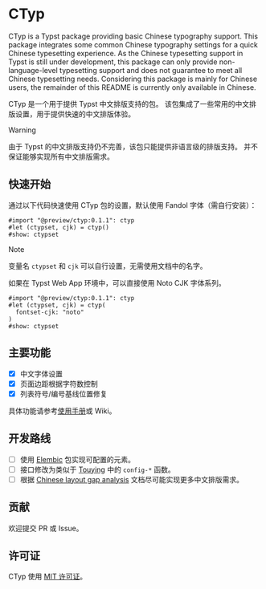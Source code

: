 # CTyp

CTyp is a Typst package providing basic Chinese typography support.
This package integrates some common Chinese typography settings for a quick Chinese typesetting experience.
As the Chinese typesetting support in Typst is still under development, this package can only provide non-language-level typesetting support and does not guarantee to meet all Chinese typesetting needs.
Considering this package is mainly for Chinese users, the remainder of this README is currently only available in Chinese.

CTyp 是一个用于提供 Typst 中文排版支持的包。
该包集成了一些常用的中文排版设置，用于提供快速的中文排版体验。

> [!WARNING]
> 由于 Typst 的中文排版支持仍不完善，该包只能提供非语言级的排版支持。
> 并不保证能够实现所有中文排版需求。

## 快速开始

通过以下代码快速使用 CTyp 包的设置，默认使用 Fandol 字体（需自行安装）：

```typ
#import "@preview/ctyp:0.1.1": ctyp
#let (ctypset, cjk) = ctyp()
#show: ctypset
```

> [!NOTE]
> 变量名 `ctypset` 和 `cjk` 可以自行设置，无需使用文档中的名字。

如果在 Typst Web App 环境中，可以直接使用 Noto CJK 字体系列。

```typ
#import "@preview/ctyp:0.1.1": ctyp
#let (ctypset, cjk) = ctyp(
  fontset-cjk: "noto"
)
#show: ctypset
```

## 主要功能

- [x] 中文字体设置
- [x] 页面边距根据字符数控制
- [x] 列表符号/编号基线位置修复

具体功能请参考[使用手册](doc/manual.pdf)或 Wiki。

## 开发路线

- [ ] 使用 [Elembic](https://typst.app/universe/package/elembic) 包实现可配置的元素。
- [ ] 接口修改为类似于 [Touying](https://typst.app/universe/package/touying) 中的 `config-*` 函数。
- [ ] 根据 [Chinese layout gap analysis](https://typst-doc-cn.github.io/clreq/) 文档尽可能实现更多中文排版需求。

## 贡献

欢迎提交 PR 或 Issue。

## 许可证

CTyp 使用 [MIT 许可证](LICENSE)。

